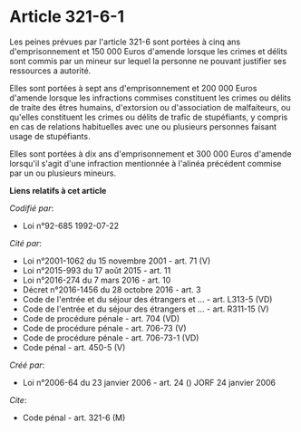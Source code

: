 # Article 321-6-1

Les peines prévues par l'article 321-6 sont portées à cinq ans d'emprisonnement et 150 000 Euros d'amende lorsque les crimes
et délits sont commis par un mineur sur lequel la personne ne pouvant justifier ses ressources a autorité.

Elles sont portées à sept ans d'emprisonnement et 200 000 Euros d'amende lorsque les infractions commises constituent les
crimes ou délits de traite des êtres humains, d'extorsion ou d'association de malfaiteurs, ou qu'elles constituent les crimes
ou délits de trafic de stupéfiants, y compris en cas de relations habituelles avec une ou plusieurs personnes faisant usage
de stupéfiants.

Elles sont portées à dix ans d'emprisonnement et 300 000 Euros d'amende lorsqu'il s'agit d'une infraction mentionnée à
l'alinéa précédent commise par un ou plusieurs mineurs.

**Liens relatifs à cet article**

_Codifié par_:

  - Loi n°92-685 1992-07-22

_Cité par_:

  - Loi n°2001-1062 du 15 novembre 2001 - art. 71 (V)
  - Loi n°2015-993 du 17 août 2015 - art. 11
  - Loi n°2016-274 du 7 mars 2016 - art. 10
  - Décret n°2016-1456 du 28 octobre 2016 - art. 3
  - Code de l'entrée et du séjour des étrangers et ... - art. L313-5 (VD)
  - Code de l'entrée et du séjour des étrangers et ... - art. R311-15 (V)
  - Code de procédure pénale - art. 704 (VD)
  - Code de procédure pénale - art. 706-73 (V)
  - Code de procédure pénale - art. 706-73-1 (VD)
  - Code pénal - art. 450-5 (V)

_Créé par_:

  - Loi n°2006-64 du 23 janvier 2006 - art. 24 () JORF 24 janvier 2006

_Cite_:

  - Code pénal - art. 321-6 (M)
